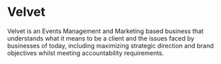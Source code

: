 Velvet
======

Velvet is an Events Management and Marketing based business that understands what it means to be a client and the issues faced by
businesses of today, including maximizing strategic direction and brand objectives whilst meeting accountability requirements.
